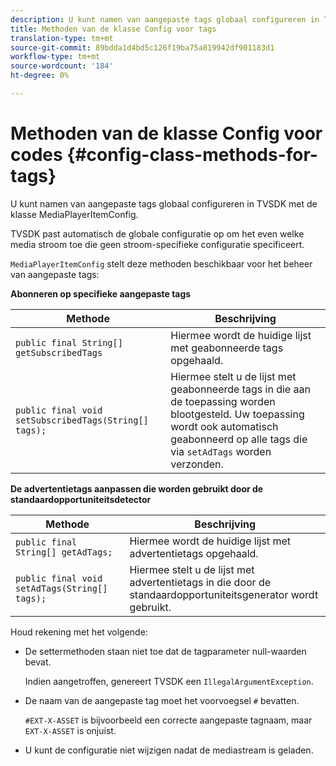 ```yaml
---
description: U kunt namen van aangepaste tags globaal configureren in TVSDK met de klasse MediaPlayerItemConfig.
title: Methoden van de klasse Config voor tags
translation-type: tm+mt
source-git-commit: 89bdda1d4bd5c126f19ba75a819942df901183d1
workflow-type: tm+mt
source-wordcount: '184'
ht-degree: 0%

---
```



# Methoden van de klasse Config voor codes {#config-class-methods-for-tags}

U kunt namen van aangepaste tags globaal configureren in TVSDK met de klasse MediaPlayerItemConfig.

TVSDK past automatisch de globale configuratie op om het even welke media stroom toe die geen stroom-specifieke configuratie specificeert.

`MediaPlayerItemConfig` stelt deze methoden beschikbaar voor het beheer van aangepaste tags:

**Abonneren op specifieke aangepaste tags**

| <b>Methode</b> | <b>Beschrijving</b> |
|--- |--- |
| `public final String[] getSubscribedTags` | Hiermee wordt de huidige lijst met geabonneerde tags opgehaald. |
| `public final void setSubscribedTags(String[] tags);` | Hiermee stelt u de lijst met geabonneerde tags in die aan de toepassing worden blootgesteld.  Uw toepassing wordt ook automatisch geabonneerd op alle tags die via `setAdTags` worden verzonden. |

**De advertentietags aanpassen die worden gebruikt door de standaardopportuniteitsdetector**

| <b>Methode</b> | <b>Beschrijving</b> |
|--- |--- |
| `public final String[] getAdTags;` | Hiermee wordt de huidige lijst met advertentietags opgehaald. |
| `public final void setAdTags(String[] tags);` | Hiermee stelt u de lijst met advertentietags in die door de standaardopportuniteitsgenerator wordt gebruikt. |

Houd rekening met het volgende:

* De settermethoden staan niet toe dat de tagparameter null-waarden bevat.

   Indien aangetroffen, genereert TVSDK een `IllegalArgumentException`.
* De naam van de aangepaste tag moet het voorvoegsel `#` bevatten.

   `#EXT-X-ASSET` is bijvoorbeeld een correcte aangepaste tagnaam, maar `EXT-X-ASSET` is onjuist.

* U kunt de configuratie niet wijzigen nadat de mediastream is geladen.